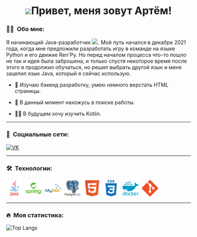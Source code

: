 <h1 align="center"><img src="https://media.giphy.com/media/hvRJCLFzcasrR4ia7z/giphy.gif" width="40">Привет, меня зовут Артём!</h1>

### 👨‍💻 &nbsp;Обо мне:

Я начинающий Java-разработчик <img src="https://media.giphy.com/media/WUlplcMpOCEmTGBtBW/giphy.gif" width="30">. Мой путь начался в декабре 2021 года, когда мне предложили  разработать игру в команде на языке Python и его движке Ren'Py. Но перед началом процесса что-то пошло не так и идея была заброшена, и только спустя некоторое время после этого я продолжил обучаться, но решил выбрать другой язык и меня зацепил язык Java, который я сейчас использую.

- 🌱 Изучаю бэкенд разработку, умею немного верстать HTML страницы.

- 🔭 В данный момент нахожусь в поиске работы.

- 🧑‍🎓 В будущем хочу изучить Kotlin.

---

### 💬 &nbsp;Социальные сети:

<p>
  <a href="https://vk.com/apt3rn"><img src="https://img.shields.io/badge/VKONTAKTE-blue?style=for-the-badge&logo=VK&logoColor=white" alt="VK"></a>
</p>

---

### 🛠 &nbsp;Технологии:

<p>
<img src="https://github.com/devicons/devicon/blob/master/icons/java/java-original-wordmark.svg" title="Java" alt="Java" width="45" height="45"/>&nbsp;
<img src="https://github.com/devicons/devicon/blob/master/icons/spring/spring-original-wordmark.svg" title="Spring" alt="Spring" width="45" height="45"/>&nbsp;
<img src="https://github.com/devicons/devicon/blob/master/icons/mysql/mysql-original-wordmark.svg" title="MySQL"  alt="MySQL" width="45" height="45"/>&nbsp;
<img src="https://github.com/devicons/devicon/blob/master/icons/postgresql/postgresql-original-wordmark.svg" title="PostgreSQL"  alt="PostgreSQL" width="45" height="45"/>&nbsp;
<img src="https://github.com/devicons/devicon/blob/master/icons/html5/html5-original.svg" title="HTML5" alt="HTML" width="45" height="45"/>&nbsp;
<img src="https://github.com/devicons/devicon/blob/master/icons/css3/css3-plain-wordmark.svg"  title="CSS3" alt="CSS" width="45" height="45"/>&nbsp;
<img src="https://github.com/devicons/devicon/blob/master/icons/docker/docker-plain-wordmark.svg" title="Docker" **alt="Docker" width="45" height="45"/>&nbsp;
<img src="https://github.com/devicons/devicon/blob/master/icons/git/git-plain.svg" title="Git" **alt="Git" width="45" height="45"/>&nbsp;
</p>

---

### 🔥 &nbsp;Моя статистика:
![Top Langs](https://github-readme-stats.vercel.app/api/top-langs/?username=apt3rn&theme=tokyonight&hide_border=false&include_all_commits=false&count_private=false&layout=compact)


